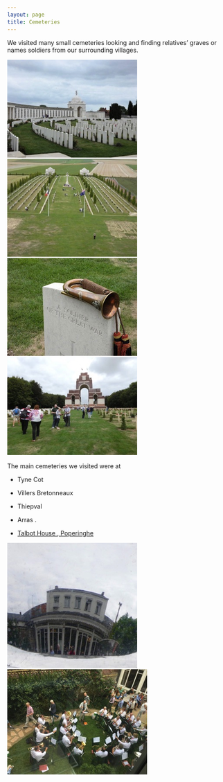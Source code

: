```yaml
---
layout: page
title: Cemeteries
---
```


We visited many small cemeteries looking and finding relatives’ graves or names soldiers from our surrounding villages.

![](/assets/images/cemeteries-/P1020115-filtered.jpg)
![](/assets/images/cemeteries-/P1020227.jpg)
![](/assets/images/cemeteries-/P1020235-filtered.jpg)
![](/assets/images/cemeteries-/P1020234.jpg)

The main cemeteries we visited were at 

- Tyne Cot 

- Villers Bretonneaux

- Thiepval

- Arras .

- [Talbot House , Poperinghe](https://www.talbothouse.be/museum/home)

![](/assets/images/cemeteries-/P1020148.jpg)
![](/assets/images/cemeteries-/IMG_0572-1.jpg)
